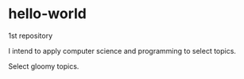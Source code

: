 # hello-world
1st repository


I intend to apply computer science and programming to select topics. 

Select gloomy topics. 

